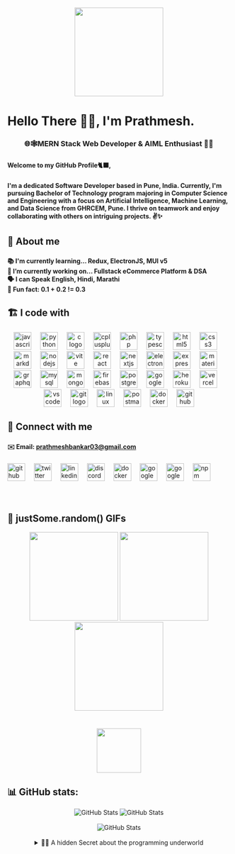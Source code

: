<h1 align="left"></h1>

###

<div align="center">
  <a href="https://www.linkedin.com/in/prathmeshbankar" target="_blank">
  <img height="200" src="https://i.ibb.co/sPWSgRq/1687504500996.jpg"  />
  </a>
</div>

###

<h1 align="left"></h1>

###

<h1 align="left">Hello There 🙋‍♂️, I'm Prathmesh.</h1>

###

<h3 align="center">🌐🕸️MERN Stack Web Developer & AIML Enthusiast 🤖🧩</h3>

###

<h4 align="left">Welcome to my GitHub Profile🐈‍⬛,</h4>

###

<h4 align="left">I'm a dedicated Software Developer based in Pune, India. Currently, I'm pursuing Bachelor of Technology program majoring in Computer Science and Engineering with a focus on Artificial Intelligence, Machine Learning, and Data Science from GHRCEM, Pune. I thrive on teamwork and enjoy collaborating with others on intriguing projects. ✌️✨</h4>

###

<h2 align="left">💫 About me</h2>

###

<h4 align="left">📚 I'm currently learning... <strong>Redux, ElectronJS, MUI</strong> v5 <br>🔭 I’m currently working on... <strong>Fullstack eCommerce Platform & DSA</strong><br>🗣️ I can Speak <strong>English, Hindi, Marathi</strong><br>🎲 Fun fact: <strong>0.1 + 0.2 != 0.3</strong></h4>


###

<h2 align="left">🏗️ I code with</h2>

###

<div align="center">
  <img src="https://cdn.jsdelivr.net/gh/devicons/devicon/icons/javascript/javascript-original.svg" height="40" alt="javascript logo"  />
  <img width="12" />
  <img src="https://cdn.jsdelivr.net/gh/devicons/devicon/icons/python/python-original.svg" height="40" alt="python logo"  />
  <img width="12" />
  <img src="https://skillicons.dev/icons?i=c" height="40" alt="c logo"  />
  <img width="12" />
  <img src="https://skillicons.dev/icons?i=cpp" height="40" alt="cplusplus logo"  />
  <img width="12" />
  <img src="https://cdn.simpleicons.org/php/777BB4" height="40" alt="php logo"  />
  <img width="12" />
  <img src="https://cdn.jsdelivr.net/gh/devicons/devicon/icons/typescript/typescript-original.svg" height="40" alt="typescript logo"  />
  <img width="12" />
  <img src="https://skillicons.dev/icons?i=html" height="40" alt="html5 logo"  />
  <img width="12" />
  <img src="https://cdn.simpleicons.org/css3/1572B6" height="40" alt="css3 logo"  />
  <img width="12" />
  <img src="https://skillicons.dev/icons?i=md" height="40" alt="markdown logo"  />
  <img width="12" />
  <img src="https://cdn.jsdelivr.net/gh/devicons/devicon/icons/nodejs/nodejs-original.svg" height="40" alt="nodejs logo"  />
  <img width="12" />
  <img src="https://skillicons.dev/icons?i=vite" height="40" alt="vite logo"  />
  <img width="12" />
  <img src="https://cdn.jsdelivr.net/gh/devicons/devicon/icons/react/react-original.svg" height="40" alt="react logo"  />
  <img width="12" />
  <img src="https://cdn.jsdelivr.net/gh/devicons/devicon/icons/nextjs/nextjs-original.svg" height="40" alt="nextjs logo"  />
  <img width="12" />
  <img src="https://skillicons.dev/icons?i=electron" height="40" alt="electron logo"  />
  <img width="12" />
  <img src="https://skillicons.dev/icons?i=express" height="40" alt="express logo"  />
  <img width="12" />
  <img src="https://cdn.simpleicons.org/mui/007FFF" height="40" alt="materialui logo"  />
  <img width="12" />
  <img src="https://cdn.simpleicons.org/graphql/E10098" height="40" alt="graphql logo"  />
  <img width="12" />
  <img src="https://skillicons.dev/icons?i=mysql" height="40" alt="mysql logo"  />
  <img width="12" />
  <img src="https://cdn.jsdelivr.net/gh/devicons/devicon/icons/mongodb/mongodb-original.svg" height="40" alt="mongodb logo"  />
  <img width="12" />
  <img src="https://cdn.jsdelivr.net/gh/devicons/devicon/icons/firebase/firebase-plain.svg" height="40" alt="firebase logo"  />
  <img width="12" />
  <img src="https://cdn.jsdelivr.net/gh/devicons/devicon/icons/postgresql/postgresql-original.svg" height="40" alt="postgresql logo"  />
  <img width="12" />
  <img src="https://skillicons.dev/icons?i=gcp" height="40" alt="googlecloud logo"  />
  <img width="12" />
  <img src="https://skillicons.dev/icons?i=heroku" height="40" alt="heroku logo"  />
  <img width="12" />
  <img src="https://skillicons.dev/icons?i=vercel" height="40" alt="vercel logo"  />
  <img width="12" />
  <img src="https://cdn.simpleicons.org/visualstudiocode/007ACC" height="40" alt="vscode logo"  />
  <img width="12" />
  <img src="https://cdn.simpleicons.org/git/F05032" height="40" alt="git logo"  />
  <img width="12" />
  <img src="https://skillicons.dev/icons?i=linux" height="40" alt="linux logo"  />
  <img width="12" />
  <img src="https://skillicons.dev/icons?i=postman" height="40" alt="postman logo"  />
  <img width="12" />
  <img src="https://cdn.jsdelivr.net/gh/devicons/devicon/icons/docker/docker-original.svg" height="40" alt="docker logo"  />
  <img width="12" />
  <img src="https://skillicons.dev/icons?i=github" height="40" alt="github logo"  />
</div>

<h2 align="left">🔗 Connect with me</h2>

###

<h4 align="left">✉️ Email: <a href="mailto:prathmeshbankar03@gmail.com">prathmeshbankar03@gmail.com</a></h4>

###

<div align="left">
  <a href="https://github.com/prathmeshbankar03" target="_blank"><img src="https://skillicons.dev/icons?i=github" height="40" alt="github logo" /></a>
  <img width="12" />
  <a href="https://twitter.com/SenpiDev" target="_blank"><img src="https://cdn.jsdelivr.net/gh/devicons/devicon/icons/twitter/twitter-original.svg" height="40" alt="twitter logo" /></a>
  <img width="12" />
  <a href="https://www.linkedin.com/in/prathmeshbankar" target="_blank"><img src="https://cdn.simpleicons.org/linkedin/0A66C2" height="40" alt="linkedin logo" /></a>
  <img width="12" />
  <a href="https://discordapp.com/users/644409005871202307" target="_blank"><img src="https://raw.githubusercontent.com/maurodesouza/profile-readme-generator/master/src/assets/icons/social/discord/default.svg" height="40" alt="discord logo" /></a>
  <img width="12" />
  <a href="https://hub.docker.com/u/prathmeshbankar03" target="_blank"><img src="https://cdn.jsdelivr.net/gh/devicons/devicon/icons/docker/docker-original.svg" height="40" alt="docker logo" /></a>
  <img width="12" />
  <a href="https://www.cloudskillsboost.google/public_profiles/20d7f24c-ff3b-451c-ad27-dc824ad02e48" target="_blank"><img src="https://skillicons.dev/icons?i=gcp" height="40" alt="googlecloud logo" /></a>
  <img width="12" />
  <a href="https://www.hackerrank.com/profile/prathmeshbankar1" target="_blank"><img src="https://raw.githubusercontent.com/maurodesouza/profile-readme-generator/master/src/assets/icons/social/hackerrank/default.svg" height="40" alt="googlecloud logo" /></a>
  <img width="12" />
  <a href="https://www.npmjs.com/~prathmeshbankar03" target="_blank"><img src="https://cdn.jsdelivr.net/gh/devicons/devicon/icons/npm/npm-original-wordmark.svg" height="40" alt="npm logo" /></a>
</div>

###

<br clear="both">

<h2 align="left">🧩 justSome.random() GIFs</h2>

<div align="center">
  <img height="200" src="https://media1.tenor.com/m/fm4u-L3RJjMAAAAC/cat-thousand-yard-stare-thousand-yard-stare.gif"  />
  <img height="200" src="https://media.tenor.com/KJXzA3KIplUAAAAM/aizen.gif"  />
  <img height="200" src="https://media.tenor.com/0wjoGzGvGFEAAAAM/nerd-radar-nerd.gif"  />
  
</div>

###

<br clear="both">

<div align="center">
  <img height="100" src="https://qph.cf2.quoracdn.net/main-qimg-d4c33a4da085d164df1a48064814c0c6"  />
</div>

###

## 📊 GitHub stats:
<div align="center">
  <img src="https://github-readme-stats.vercel.app/api?username=prathmeshbankar03&theme=dark&hide_border=false&include_all_commits=false&count_private=true" alt="GitHub Stats">
  <img src="https://github-readme-streak-stats.herokuapp.com/?user=prathmeshbankar03&theme=dark&hide_border=false" alt="GitHub Stats">
</div>
<br>
<div align="center">
  <img src="https://github-readme-stats.vercel.app/api/top-langs/?username=prathmeshbankar03&theme=dark&hide_border=false&include_all_commits=false&count_private=true&layout=compact" alt="GitHub Stats">
</div>

<br>

<div align="center">
  <details>
    <summary>🤫👀 A hidden Secret about the programming underworld</summary>
    <p><strong>Get Rick Rickrolled !!! 😂</strong></p>
    <a href="https://discord.com/invite/HAJVhyaheu" target="_blank"><img src="https://user-images.githubusercontent.com/5713670/87202985-820dcb80-c2b6-11ea-9f56-7ec461c497c3.gif" width="180" height="auto" /></a>
    <a href="https://discord.com/invite/HAJVhyaheu" target="_blank"><img src="https://media.giphy.com/media/Vuw9m5wXviFIQ/source.gif" width="280" height="auto" /></a>
    <a href="https://discord.com/invite/HAJVhyaheu" target="_blank"><img src="https://user-images.githubusercontent.com/5713670/87202985-820dcb80-c2b6-11ea-9f56-7ec461c497c3.gif" width="180" height="auto" /></a>
</details>
</div>





